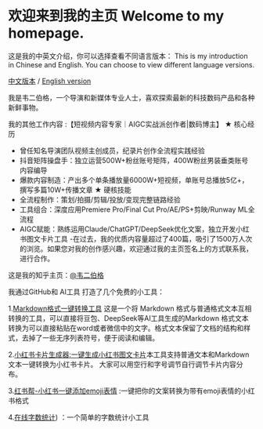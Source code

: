 # 欢迎来到我的主页 Welcome to my homepage.

这是我的中英文介绍，你可以选择查看不同语言版本：
This is my introduction in Chinese and English. You can choose to view different language versions.

[中文版本](README.md) / [English version](README_en.md)

我是韦二伯格，一个导演和新媒体专业人士，喜欢探索最新的科技数码产品和各种新鲜事物。

我的其他工作内容 :【短视频内容专家｜AIGC实战派创作者|数码博主】 
★ 核心经历 
- 曾任知名导演团队视频主创成员，纪录片创作全流程实践经验 
- 抖音矩阵操盘手：独立运营500W+粉丝账号矩阵，400W粉丝男装垂类账号内容编导 
- 爆款内容制造：产出多个单条播放量6000W+短视频，单账号总播放5亿+，撰写多篇10W+传播文章 
★ 硬核技能 
- 全流程制作：策划/拍摄/剪辑/投放/变现完整链路经验 
- 工具组合：深度应用Premiere Pro/Final Cut Pro/AE/PS+剪映/Runway ML全流程 
- AIGC赋能：熟练运用Claude/ChatGPT/DeepSeek优化文案，独立开发小红书图文卡片工具
-在过去，我的优质内容量超过了400篇，吸引了1500万人次的浏览。如果您对我的创作感兴趣，欢迎通过我的主页签名上的方式联系我，进行合作。


这是我的知乎主页：[@韦二伯格](https://www.zhihu.com/people/wei-shi-bo)

我通过GitHub和 AI工具 打造了几个免费的小工具：

1.[Markdown格式一键转换工具](https://weierboge.github.io/markdowntool/) 这是一个将 Markdown 格式与普通格式文本互相转换的工具，可以直接将豆包、DeepSeek等AI工具生成的Markdown 格式文本转换为可以直接粘贴在word或者微信中的文字。格式文本保留了文档的结构和样式，去掉了一些无序列表符号，便于阅读和编辑。 

2.[小红书卡片生成器:一键生成小红书图文卡片](https://weierboge.github.io/Redbookcard/)本工具支持普通文本和Markdown文本一键转换为小红书卡片。 
大家可以用空行和字号调节自行调节卡片内容分布。

3.[红书帮-小红书一键添加emoji表情](https://www.hongshubang.com)  :一键把你的文案转换为带有emoji表情的小红书格式

4.[在线字数统计](https://weierboge.github.io/zishutongji/)) ：一个简单的字数统计小工具



 
